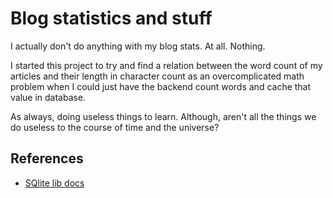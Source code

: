# Blog statistics and stuff

I actually don't do anything with my blog stats. At all. Nothing.

I started this project to try and find a relation between the word count of my articles and their length in character count as an overcomplicated math problem when I could just have the backend count words and cache that value in database.

As always, doing useless things to learn. Although, aren't all the things we do useless to the course of time and the universe?

## References
- [SQlite lib docs](https://practicalgobook.net/posts/go-sqlite-no-cgo/)
